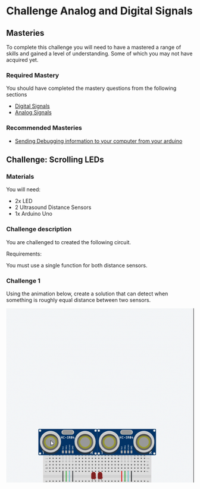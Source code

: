 # Challenge Analog and Digital Signals

## Masteries

To complete this challenge you will need to have a mastered a range of skills and gained a level of understanding. Some of which you may not have acquired yet.

### Required Mastery

You should have completed the mastery questions from the following sections

* [Digital Signals](../../micro_lessons/simple_digital_input/simple_digital_input_cookbook.md)
* [Analog Signals](../../micro_lessons/simple_analog_input/analog_interactions.md)

### Recommended Masteries

* [Sending Debugging information to your computer from your arduino](../../micro_lessons/serial_communication/sending_debug_information_to_your_computer/sending_debug_information_to_your_computer_cookbook.md)

## Challenge: Scrolling LEDs

### Materials

You will need:

* 2x LED
* 2 Ultrasound Distance Sensors
* 1x Arduino Uno

### Challenge description

You are challenged to created the following circuit.

Requirements: 

You must use a single function for both distance sensors.

### Challenge 1
Using the animation below, create a solution that can detect when something is roughly equal distance between two sensors. 

![](findTheCentre.gif)
